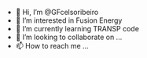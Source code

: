 - 👋 Hi, I’m @GFcelsoribeiro
- 👀 I’m interested in Fusion Energy
- 🌱 I’m currently learning TRANSP code
- 💞️ I’m looking to collaborate on ...
- 📫 How to reach me ...

<!---
GFcelsoribeiro/GFcelsoribeiro is a ✨ special ✨ repository because its `README.md` (this file) appears on your GitHub profile.
You can click the Preview link to take a look at your changes.
--->
